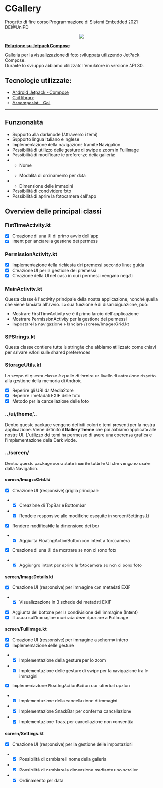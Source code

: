 # CGallery

Progetto di fine corso Programmazione di Sistemi Embedded 2021 DEI@UniPD

<p align="center">
  <img src="https://github.com/riccardoforzan/ProgettoSE/blob/main/app/src/main/res/mipmap-xxxhdpi/app_icon.png"/>
</p>

**[Relazione su Jetpack Compose](https://docs.google.com/document/d/12CNiPrigRfxPjgjuLXrUTwFWbnnxqSGiqUS9mBNqstQ/edit?usp=sharing)**

Galleria per la visualizzazione di foto sviluppata utlizzando JetPack Compose. <br>
Durante lo sviluppo abbiamo utilizzato l'emulatore in versione API 30. <br>

## Tecnologie utilizzate:
* [Android Jetpack - Compose](https://developer.android.com/jetpack/compose)
* [Coil library](https://github.com/google/accompanist/tree/main/coil)
* [Accompanist - Coil](https://google.github.io/accompanist/coil/)

____

## Funzionalità
* Supporto alla darkmode (Attraverso i temi)
* Supporto lingua Italiano e Inglese
* Implementazione della navigazione tramite Navigation
* Possibilità di utilizzo delle gesture di swipe e zoom in FullImage
* Possibilità di modificare le preferenze della galleria:
* * Nome
* * Modalità di ordinamento per data
* * Dimensione delle immagini
* Possibilità di condividere foto
* Possibilità di aprire la fotocamera dall'app 

## Overview delle principali classi

### FistTimeActivity.kt
* [x] Creazione di una UI di primo avvio dell'app
* [x] Intent per lanciare la gestione dei permessi

### PermissionActivity.kt
* [x] Implementazione della richiesta dei premessi secondo linee guida
* [x] Creazione UI per la gestione dei premessi
* [x] Creazione della UI nel caso in cui i permessi vengano negati 

### MainActivity.kt
Questa classe è l'activity principale della nostra applicazione, nonchè quella che viene lanciata all'avvio.
La sua funzione è di disambiguazione, può:
* Mostrare FirstTimeActivity se è il primo lancio dell'applicazione
* Mostrare PermissionActivity per la gestione dei permessi
* Impostare la navigazione e lanciare /screen/ImagesGrid.kt

### SPStrings.kt
Questa classe contiene tutte le stringhe che abbiamo utilizzato come chiavi per salvare valori sulle shared preferences

### StorageUtils.kt
Lo scopo di questa classe è quello di fornire un livello di astrazione rispetto alla gestione della memoria di Android.
* [x] Reperire gli URI da MediaStore
* [x] Reperire i metadati EXIF delle foto
* [x] Metodo per la cancellazione delle foto

### ../ui/theme/..
Dentro questo package vengono definiti colori e temi presenti per la nostra applicazione.
Viene definito il **GalleryTheme** che poi abbiamo applicato alle nostre UI.
L'utilizzo dei temi ha permesso di avere una coerenza grafica e l'implementazione della Dark Mode.

### ../screen/
Dentro questo package sono state inserite tutte le UI che vengono usate dalla Navigation.

#### screen/ImagesGrid.kt
* [x] Creazione UI (responsive) griglia principale
* * [x] Creazione di TopBar e Bottombar
* * [x] Rendere responsive alle modifiche eseguite in screen/Settings.kt
* [x] Rendere modificabile la dimensione dei box
* * [x] Aggiunta FloatingActionButton con intent a forocamera 
* [x] Creazione di una UI da mostrare se non ci sono foto
* * [x] Aggiungre intent per aprire la fotocamera se non ci sono foto

#### screen/ImageDetails.kt
* [x] Creazione UI (responsive) per immagine con metadati EXIF
* * [x] Visualizzazione in 3 schede dei metadati EXIF 
* [x] Aggiunta del bottone per la condivisione dell'immagine (Intent)
* [x] Il tocco sull'immagine mostrata deve riportare a FullImage

#### screen/FullImage.kt
* [x] Creazione UI (responsive) per immagine a schermo intero
* [x] Implementazione delle gesture
* * [x] Implementazione della gesture per lo zoom
* * [x] Implementazione delle gesture di swipe per la navigazione tra le immagini
* [x] Implementazione FloatingActionButton con ulteriori opzioni 
* * [x] Implementazione della cancellazione di immagini
* * [x] Implementazione SnackBar per conferma cancellazione
* * [x] Implementazione Toast per cancellazione non consentita 

#### screen/Settings.kt
* [x] Creazione UI (responsive) per la gestione delle impostazioni
* * [x] Possibilità di cambiare il nome della galleria 
* * [x] Possibilità di cambiare la dimensione mediante uno scroller
* * [x] Ordinamento per data
